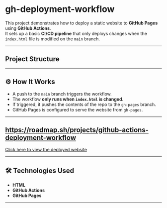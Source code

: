 # gh-deployment-workflow 

This project demonstrates how to deploy a static website to **GitHub Pages** using **GitHub Actions**.  
It sets up a basic **CI/CD pipeline** that only deploys changes when the `index.html` file is modified on the `main` branch.

---

##  Project Structure

---

## ⚙️ How It Works

- A push to the `main` branch triggers the workflow.
- The workflow **only runs when `index.html` is changed**.
- If triggered, it pushes the contents of the repo to the `gh-pages` branch.
- GitHub Pages is configured to serve the website from `gh-pages`.

---

 ## https://roadmap.sh/projects/github-actions-deployment-workflow

 [Click here to view the deployed website](https://ragavice.github.io/gh-deployment-workflow/)

---

## 🛠 Technologies Used

- **HTML**
- **GitHub Actions**
- **GitHub Pages**

---
